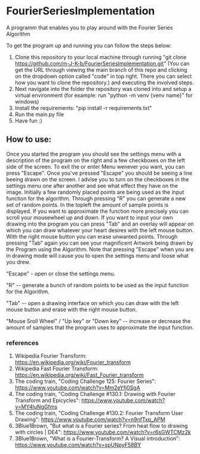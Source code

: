 # FourierSeriesImplementation
A programm that enables you to play around with the Fourier Series Algorithm


To get the program up and running you can follow the steps below:

1. Clone this repository to your local machine through running "git clone https://github.com/m-J-K-b/FourierSeriesImplementation.git" (You can get the URL through      viewing the main branch of this repo and clicking on the dropdown option called "code" in top right. There you can select how you want to clone the repository.) and executing the involved steps.
2. Next navigate into the folder the repository was cloned into and setup a virtual environment (for example: run "python -m venv {venv name}" for windows)
3. Install the requirements: "pip install -r requirements.txt"
4. Run the main.py file
5. Have fun :)

## How to use:

Once you started the program you should see the settings menu with a description of the program on the right and a few checkboxes on the left side of the screen. 
To exit the or enter Menu wenever you want, you can press "Escape".
Once you've pressed "Escape" you should be seeing a line beeing drawn on the screen. 
I advise you to turn on the checkboxes in the settings menu one after another and see what effect they have on the image.
Initially a few randomly placed points are being used as the input function for the algorithm. Through pressing "R" you can generate a new set of random points.
In the topleft the amount of sample points is displayed. If you want to approximate the function more precisely you can scroll your mousewheel up and down.
If you want to input your own drawing into the program you can press "Tab" and an overlay will appear on which you can draw whatever your heart desires with the left mouse button. 
With the right mouse button you can erase unwanted points. 
Through pressing "Tab" again you can see your magnificent Artwork being drawn by the Program using the Algorithm.
Note that pressing "Escape" when you are in drawing mode will cause you to open the settings menu and loose what you drew.


"Escape" - open or close the settings menu.

"R" -- generate a bunch of random points to be used as the input function for the Algorithm.

"Tab" -- open a drawing interface on which you can draw with the left mouse button and erase with the right mouse button.

"Mouse Sroll Wheel" / "Up key" or "Down key" -- increase or decrease the amount of samples that the program uses to approximate the input function.

### references

1. Wikipedia Fourier Transform: https://en.wikipedia.org/wiki/Fourier_transform
2. Wikipedia Fast Fourier Transform: https://en.wikipedia.org/wiki/Fast_Fourier_transform
3. The coding train, "Coding Challenge 125: Fourier Series": https://www.youtube.com/watch?v=Mm2eYfj0SgA
4. The coding train, "Coding Challenge #130.1: Drawing with Fourier Transform and Epicycles": https://www.youtube.com/watch?v=MY4luNgGfms
5. The coding train, "Coding Challenge #130.2: Fourier Transform User Drawing": https://www.youtube.com/watch?v=n9nfTxp_APM
6. 3Blue1Brown, "But what is a Fourier series? From heat flow to drawing with circles | DE4": https://www.youtube.com/watch?v=r6sGWTCMz2k
7. 3Blue1Brown, "What is a Fourier-Transform? A Visual introduction": https://www.youtube.com/watch?v=spUNpyF58BY
